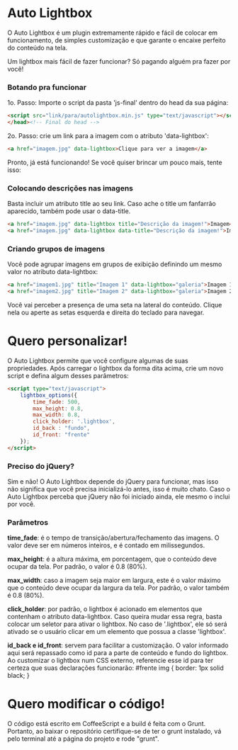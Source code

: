 Auto Lightbox
========
O Auto Lightbox é um plugin extremamente rápido e fácil de colocar em funcionamento, de simples customização e que garante o encaixe perfeito do conteúdo na tela.

Um lightbox mais fácil de fazer funcionar? Só pagando alguém pra fazer por você!

### Botando pra funcionar ###

1o. Passo: Importe o script da pasta 'js-final' dentro do head da sua página:
```html
<script src="link/para/autolightbox.min.js" type="text/javascript"></script>
</head><!-- Final do head -->
```

2o. Passo: crie um link para a imagem com o atributo 'data-lightbox':
```html
<a href="imagem.jpg" data-lightbox>Clique para ver a imagem</a>
```

Pronto, já está funcionando! Se você quiser brincar um pouco mais, tente isso:

### Colocando descrições nas imagens ###
Basta incluir um atributo title ao seu link. Caso ache o title um fanfarrão aparecido, também pode usar o data-title.
```html
<a href="imagem.jpg" data-lightbox title="Descrição da imagem!">Imagem</a>
<a href="imagem.jpg" data-lightbox data-title="Descrição da imagem!">Imagem</a>
```
### Criando grupos de imagens ###
Você pode agrupar imagens em grupos de exibição definindo um mesmo valor no atributo data-lightbox:
```html
<a href="imagem1.jpg" title="Imagem 1" data-lightbox="galeria">Imagem 1</a>
<a href="imagem2.jpg" title="Imagem 2" data-lightbox="galeria">Imagem 2</a>
```
Você vai perceber a presença de uma seta na lateral do conteúdo. Clique nela ou aperte as setas esquerda e direita do teclado para navegar.

Quero personalizar!
========
O Auto Lightbox permite que você configure algumas de suas propriedades. Após carregar o lightbox da forma dita acima, crie um novo script e defina algum desses parâmetros:
```html
<script type="text/javascript">
	lightbox_options({
		time_fade: 500,
		max_height: 0.8,
		max_width: 0.8,
		click_holder: '.lightbox',
		id_back : "fundo",
		id_front: "frente"
	});
</script>
```
### Preciso do jQuery? ###
Sim e não! O Auto Lightbox depende do jQuery para funcionar, mas isso não significa que você precisa inicializá-lo antes, isso é muito chato. Caso o Auto Lightbox perceba que jQuery não foi iniciado ainda, ele mesmo o inclui por você.

### Parâmetros ###

**time_fade**: é o tempo de transição/abertura/fechamento das imagens. O valor deve ser em números inteiros, e é contado em milissegundos.

**max_height**: é a altura máxima, em porcentagem, que o conteúdo deve ocupar da tela. Por padrão, o valor é 0.8 (80%).

**max_width**: caso a imagem seja maior em largura, este é o valor máximo que o conteúdo deve ocupar da largura da tela. Por padrão, o valor também é 0.8 (80%).

**click_holder**: por padrão, o lightbox é acionado em elementos que contenham o atributo data-lightbox. Caso queira mudar essa regra, basta colocar um seletor para ativar o lightbox. No caso de '.lightbox', ele só será ativado se o usuário clicar em um elemento que possua a classe 'lightbox'.

**id_back e id_front**: servem para facilitar a customização. O valor informado aqui será repassado como id para a parte de conteúdo e fundo do lightbox. Ao customizar o lightbox num CSS externo, referencie esse id para ter certeza que suas declarações funcionarão: #frente img { border: 1px solid black; }

Quero modificar o código!
========
O código está escrito em CoffeeScript e a build é feita com o Grunt. Portanto, ao baixar o repositório certifique-se de ter o grunt instalado, vá pelo terminal até a página do projeto e rode "grunt".
